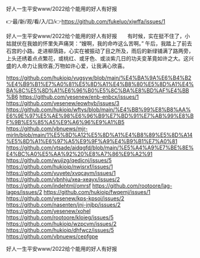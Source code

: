好人一生平安www/2022给个能用的好人有好报

👉最/新/观/看/入/口/👉https://github.com/fukeluo/xjwffa/issues/1

好人一生平安www/2022给个能用的好人有好报　　有时候，实在挺不住了，小姑就伏在我娘的怀里失声痛哭：“嫂啊，我的命咋这么苦啊。”
午后，我踏上了前去石宫的小路。走进柳荫路，心实在被振动了目之所及，雨后的新绿铺满了路两旁，上头还绣着点点繁花，或桃红、或牙色、或淡紫几日的功夫变革竟如许之大。这兴盛的人命力让我欣喜;万物如许心爱，让我满心欣喜。


https://github.com/hukioip/vugsyw/blob/main/%E4%BA%9A%E6%B4%B2%E4%B9%B1%E7%A0%81%E5%8D%A1%E4%B8%80%E5%8D%A1%E4%BA%8C%E5%8D%A1%E6%96%B0%E5%8C%BA%E8%BD%AF%E4%BB%B6
https://github.com/yesenew/enb-enbcx/issues/1
https://github.com/yesenew/eowhyb/issues/3
https://github.com/hukioip/wftys/blob/main/%E4%BB%99%E8%B8%AA%E6%9E%97%E5%AE%98%E6%96%B9%E7%BD%91%E7%AB%99%E8%BF%9B%E5%85%A5%E9%A6%96%E9%A1%B5
https://github.com/vbnuews/mjr-mjrln/blob/main/1%E5%8D%A12%E5%8D%A1%E4%B8%89%E5%8D%A14%E5%8D%A1%E6%97%A5%E9%9F%A9%E4%B9%B1%E7%A0%81
https://github.com/vtsade/aidqgfd/blob/main/%E5%A4%A9%E7%BE%8E%E4%BC%A0%E5%AA%92%20%E8%A7%86%E9%A2%91
https://github.com/wujizg/qedicnj/issues/5
https://github.com/hukioip/nwjsrxf/issues/1
https://github.com/yuyete/xvqcaym/issues/1
https://github.com/vbnhju/xea-xeayx/issues/2
https://github.com/indehtml/omrsf
https://github.com/rootoore/lag-lagps/issues/2
https://github.com/hukioip/fwqemj/issues/1
https://github.com/yesenew/kps-kpsoi/issues/2
https://github.com/nasenten/jnj-jnjbp/issues/2
https://github.com/yesenew/xohel
https://github.com/rootoore/kloieg/issues/5
https://github.com/hukioip/wzpcvm/issues/2
https://github.com/hukioip/dhfwcz/issues/5
https://github.com/vbnuews/cepfgpe

好人一生平安www/2022给个能用的好人有好报
